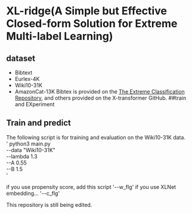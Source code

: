 # XL-ridge(A Simple but Effective Closed-form Solution for Extreme Multi-label Learning)

## dataset

- Bibtext
- Eurlex-4K
- Wiki10-31K
- AmazonCat-13K
  Bibtex is provided on the [The Extreme Classification Repository](http://manikvarma.org/downloads/XC/XMLRepository.html#ba-pair), and others provided on the X-transformer GitHub.
  ##train and EXperiment

## Train and predict
The following script is for training and evaluation on the Wiki10-31K data.
<br>
'
python3 main.py \
--data "Wiki10-31K"\
--lambda 1.3\
--A 0.55\
--B 1.5\
'

if you use propensity score, add this script
'--w_flg'
if you use XLNet embedding...
'--c_flg'

This repository is still being edited.
